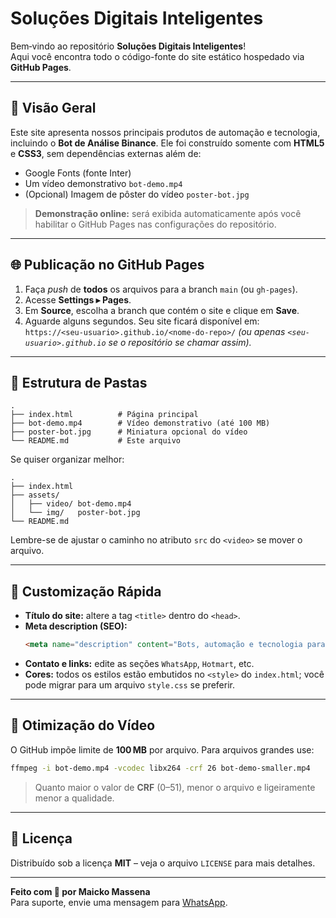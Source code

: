 # Soluções Digitais Inteligentes

Bem‑vindo ao repositório **Soluções Digitais Inteligentes**!  
Aqui você encontra todo o código-fonte do site estático hospedado via **GitHub Pages**.

---

## 📄 Visão Geral

Este site apresenta nossos principais produtos de automação e tecnologia, incluindo o **Bot de Análise Binance**. Ele foi construído somente com **HTML5** e **CSS3**, sem dependências externas além de:

- Google Fonts (fonte Inter)  
- Um vídeo demonstrativo `bot-demo.mp4`  
- (Opcional) Imagem de pôster do vídeo `poster-bot.jpg`  

> **Demonstração online:** será exibida automaticamente após você habilitar o GitHub Pages nas configurações do repositório.

---

## 🌐 Publicação no GitHub Pages

1. Faça *push* de **todos** os arquivos para a branch `main` (ou `gh-pages`).  
2. Acesse **Settings ▸ Pages**.  
3. Em **Source**, escolha a branch que contém o site e clique em **Save**.  
4. Aguarde alguns segundos. Seu site ficará disponível em:<br>
   `https://<seu-usuario>.github.io/<nome-do-repo>/` *(ou apenas `<seu-usuario>.github.io` se o repositório se chamar assim).*

---

## 📂 Estrutura de Pastas

```
.
├── index.html          # Página principal
├── bot-demo.mp4        # Vídeo demonstrativo (até 100 MB)
├── poster-bot.jpg      # Miniatura opcional do vídeo
└── README.md           # Este arquivo
```

Se quiser organizar melhor:

```
.
├── index.html
├── assets/
│   ├── video/ bot-demo.mp4
│   └── img/   poster-bot.jpg
└── README.md
```

Lembre-se de ajustar o caminho no atributo `src` do `<video>` se mover o arquivo.

---

## 🔧 Customização Rápida

- **Título do site:** altere a tag `<title>` dentro do `<head>`.  
- **Meta description (SEO):**
  ```html
  <meta name="description" content="Bots, automação e tecnologia para resultados reais">
  ```
- **Contato e links:** edite as seções `WhatsApp`, `Hotmart`, etc.  
- **Cores:** todos os estilos estão embutidos no `<style>` do `index.html`; você pode migrar para um arquivo `style.css` se preferir.

---

## 🎥 Otimização do Vídeo

O GitHub impõe limite de **100 MB** por arquivo. Para arquivos grandes use:

```bash
ffmpeg -i bot-demo.mp4 -vcodec libx264 -crf 26 bot-demo-smaller.mp4
```

> Quanto maior o valor de **CRF** (0–51), menor o arquivo e ligeiramente menor a qualidade.

---

## 📜 Licença

Distribuído sob a licença **MIT** – veja o arquivo `LICENSE` para mais detalhes.

---

**Feito com 💙 por Maicko Massena**  
Para suporte, envie uma mensagem para [WhatsApp](https://wa.me/5548996184665).
